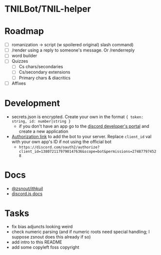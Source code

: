 # TNILBot/TNIL-helper

# Roadmap

- [ ] romanization -> script (w spoilered original) slash command)
- [ ] /render using a reply to someone's message. Or /renderreply
- [ ] word builder
- [ ] Quizzes
    - [ ] Cs chars/secondaries
    - [ ] Cs/secondary extensions
    - [ ] Primary chars & diacritics
- [ ] Affixes

# Development

- secrets.json is encrypted. Create your own in the format `{ token: string, id: number|string }`
    - if you don't have an app go to the [discord developer's portal](https://discord.com/developers/applications/) and create a new application
- [Authorization link](https://discord.com/oauth2/authorize?client_id=1380721179790147636&scope=bot&permissions=274877974528) to add the bot to your server. Replace `client_id` val with your own app's ID if not using the official bot
    - `https://discord.com/oauth2/authorize?client_id=1380721179790147636&scope=bot&permissions=274877974528`

# Docs

- [@zsnout/ithkuil](https://github.com/zsakowitz/ithkuil)
- [discord.js docs](https://discord.js.org/docs/packages/discord.js/14.19.3)

# Tasks
- fix bias adjuncts looking weird
- check numeric parsing (and if numeric roots need special handling; I suppose zsnout does this already if so)
- add intro to this README
- add some copyleft foss copyright
